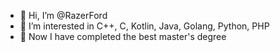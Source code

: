 - 👋 Hi, I’m @RazerFord
- 👀 I’m interested in C++, C, Kotlin, Java, Golang, Python, PHP
- 🌱 Now I have completed the best master's degree

